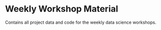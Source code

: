 #  Weekly Workshop Material
Contains all project data and code for the weekly data science workshops. 
